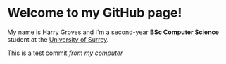 # Welcome to my GitHub page!

My name is Harry Groves and I'm a second-year **BSc Computer Science** student at the [University of Surrey](https://www.surrey.ac.uk/).

This is a test commit *from my computer*

